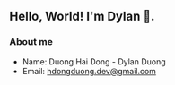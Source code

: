 ## Hello, World! I'm Dylan 👋.

### About me
- Name: Duong Hai Dong - Dylan Duong
- Email: hdongduong.dev@gmail.com
